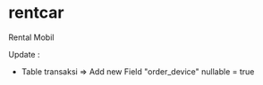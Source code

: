 # rentcar

Rental Mobil

Update :

- Table transaksi => Add new Field "order_device" nullable = true
